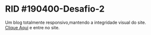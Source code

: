 # RID #190400-Desafio-2
Um blog totalmente responsivo,mantendo a integridade visual do site.
 <a href="https://guilhermeweb3225.github.io/RID--190400-Desafio-2/index.html">Clique Aqui</a> e entre no site.

